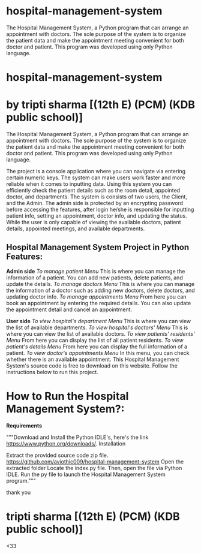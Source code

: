 # hospital-management-system
  The Hospital Management System, a Python program that can arrange an appointment with doctors. The sole purpose of the system is to organize the patient data and make the appointment meeting convenient for both doctor and patient. This program was developed using only Python language.  





# hospital-management-system 
# by tripti sharma [(12th E) (PCM) (KDB public school)]

The Hospital Management System, a Python program that can arrange an appointment with doctors. The sole purpose of the system is to organize the patient data and make the appointment meeting convenient for both doctor and patient. This program was developed using only Python language.   

The project is a console application where you can navigate via entering certain numeric keys. The system can make users work faster and more reliable when it comes to inputting data. Using this system you can efficiently check the patient details such as the room detail, appointed doctor, and departments. The system is consists of two users, the Client, and the Admin. The admin side is protected by an encrypting password before accessing the features, after login he/she is responsible for inputting patient info, setting an appointment, doctor info, and updating the status. While the user is only capable of viewing the available doctors, patient details, appointed meetings, and available departments.

## Hospital Management System Project in Python Features:
**Admin side**
*_To manage patient Menu_*
This is where you can manage the information of a patient. You can add new patients, delete patients, and update the details.
*_To manage doctors Menu_*
This is where you can manage the information of a doctor such as adding new doctors, delete doctors, and updating doctor info.
*_To manage appointments Menu_*
From here you can book an appointment by entering the required details. You can also update the appointment detail and cancel an appointment.


**User side**
*_To view hospital's department Menu_* 
This is where you can view the list of available departments.
*_To view hospital's doctors' Menu_*
This is where you can view the list of available doctors.
*_To view patients' residents' Menu_*
From here you can display the list of all patient residents.
*_To view patient's details Menu_*
From here you can display the full information of a patient.
*_To view doctor's appointments Menu_*
In this menu, you can check whether there is an available appointment.
This Hospital Management System's source code is free to download on this website. Follow the instructions below to run this project.



# How to Run the Hospital Management System?:

**Requirements**

"""Download and Install the Python IDLE's, here's the link https://www.python.org/downloads/.
Installation

Extract the provided source code zip file. https://github.com/aviothic009/hospital-management-system
Open the extracted folder
Locate the index.py file.
Then, open the file via Python IDLE.
Run the py file to launch the Hospital Management System program."""


thank you 
# tripti sharma [(12th E) (PCM) (KDB public school)]

<33
